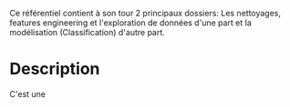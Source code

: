 Ce référentiel contient à son tour 2 principaux dossiers: Les nettoyages, features engineering et l'exploration de données d'une part et la modélisation (Classification) d'autre part.

# Description
C'est une